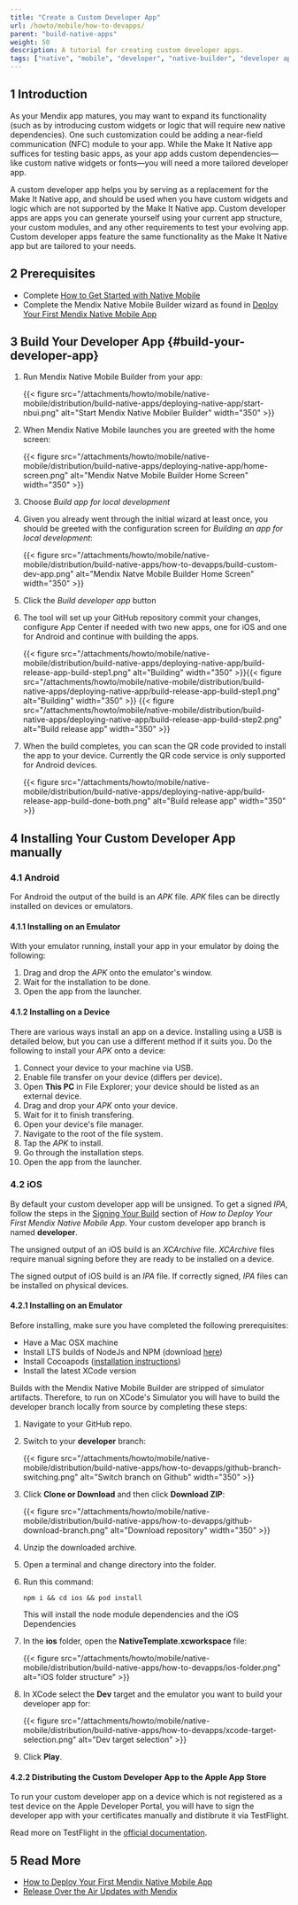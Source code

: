 ```yaml
---
title: "Create a Custom Developer App"
url: /howto/mobile/how-to-devapps/
parent: "build-native-apps"
weight: 50
description: A tutorial for creating custom developer apps.
tags: ["native", "mobile", "developer", "native-builder", "developer app", "make it native"]
---
```


## 1 Introduction

As your Mendix app matures, you may want to expand its functionality (such as by introducing custom widgets or logic that will require new native dependencies). One such customization could be adding a near-field communication (NFC) module to your app. While the Make It Native app suffices for testing basic apps, as your app adds custom dependencies—like custom native widgets or fonts—you will need a more tailored developer app.

A custom developer app helps you by serving as a replacement for the Make It Native app, and should be used when you have custom widgets and logic which are not supported by the Make It Native app. Custom developer apps are apps you can generate yourself using your current app structure, your custom modules, and any other requirements to test your evolving app. Custom developer apps feature the same functionality as the Make It Native app but are tailored to your needs.

## 2 Prerequisites

* Complete [How to Get Started with Native Mobile](/howto/mobile/getting-started-with-native-mobile/)
* Complete the Mendix Native Mobile Builder wizard as found in [Deploy Your First Mendix Native Mobile App](/howto/mobile/deploying-native-app/)

## 3 Build Your Developer App {#build-your-developer-app}

1.  Run Mendix Native Mobile Builder from your app: 

	{{< figure src="/attachments/howto/mobile/native-mobile/distribution/build-native-apps/deploying-native-app/start-nbui.png" alt="Start Mendix Native Mobiler Builder"   width="350"  >}}

1.  When Mendix Native Mobile launches you are greeted with the home screen:

	{{< figure src="/attachments/howto/mobile/native-mobile/distribution/build-native-apps/deploying-native-app/home-screen.png" alt="Mendix Natve Mobile Builder Home Screen"   width="350"  >}} 

1. Choose *Build app for local development*

1.  Given you already went through the initial wizard at least once, you should be greeted with the configuration screen for *Building an app for local development*: 

	{{< figure src="/attachments/howto/mobile/native-mobile/distribution/build-native-apps/how-to-devapps/build-custom-dev-app.png" alt="Mendix Natve Mobile Builder Home Screen"   width="350"  >}} 

1. Click the *Build developer app* button

1.  The tool will set up your GitHub repository commit your changes, configure App Center if needed with two new apps, one for iOS and one for Android and continue with building the apps.

	{{< figure src="/attachments/howto/mobile/native-mobile/distribution/build-native-apps/deploying-native-app/build-release-app-build-step1.png" alt="Building"   width="350"  >}}{{< figure src="/attachments/howto/mobile/native-mobile/distribution/build-native-apps/deploying-native-app/build-release-app-build-step1.png" alt="Building"   width="350"  >}}
	{{< figure src="/attachments/howto/mobile/native-mobile/distribution/build-native-apps/deploying-native-app/build-release-app-build-step2.png" alt="Build release app"   width="350"  >}}

1.  When the build completes, you can scan the QR code provided to install the app to your device. Currently the QR code service is only supported for Android devices.

	{{< figure src="/attachments/howto/mobile/native-mobile/distribution/build-native-apps/deploying-native-app/build-release-app-build-done-both.png" alt="Build release app"   width="350"  >}}


## 4 Installing Your Custom Developer App manually

### 4.1 Android

For Android the output of the build is an *APK* file. *APK* files can be directly installed on devices or emulators.

#### 4.1.1 Installing on an Emulator

With your emulator running, install your app in your emulator by doing the following:

1. Drag and drop the *APK* onto the emulator's window.
2. Wait for the installation to be done.
3. Open the app from the launcher.

#### 4.1.2 Installing on a Device

There are various ways install an app on a device. Installing using a USB is detailed below, but you can use a different method if it suits you. Do the following to install your *APK* onto a device:

1. Connect your device to your machine via USB.
2. Enable file transfer on your device (differs per device).
3. Open **This PC** in File Explorer; your device should be listed as an external device.
4. Drag and drop your *APK* onto your device.
5. Wait for it to finish transfering.
6. Open your device's file manager.
7. Navigate to the root of the file system.
8. Tap the *APK* to install.
9. Go through the installation steps.
10. Open the app from the launcher.

### 4.2 iOS

By default your custom developer app will be unsigned. To get a signed *IPA*, follow the steps in the [Signing Your Build](/howto/mobile/deploying-native-app/#signing-a-build) section of *How to Deploy Your First Mendix Native Mobile App*. Your custom developer app branch is named **developer**.

The unsigned output of an iOS build is an *XCArchive* file. *XCArchive* files require manual signing before they are ready to be installed on a device.

The signed output of iOS build is an *IPA* file. If correctly signed, *IPA* files can be installed on physical devices.

#### 4.2.1 Installing on an Emulator

Before installing, make sure you have completed the following prerequisites:

* Have a Mac OSX machine
* Install LTS builds of NodeJs and NPM (download [here](https://nodejs.org/en/))
* Install Cocoapods ([installation instructions](https://cocoapods.org/#install))
* Install the latest XCode version

Builds with the Mendix Native Mobile Builder are stripped of simulator artifacts. Therefore, to run on XCode's Simulator you will have to build the developer branch locally from source by completing these steps:

1. Navigate to your GitHub repo.
2.  Switch to your **developer** branch:
   
	{{< figure src="/attachments/howto/mobile/native-mobile/distribution/build-native-apps/how-to-devapps/github-branch-switching.png" alt="Switch branch on Github"   width="350"  >}}
   
3.  Click **Clone or Download** and then click **Download ZIP**:

	{{< figure src="/attachments/howto/mobile/native-mobile/distribution/build-native-apps/how-to-devapps/github-download-branch.png" alt="Download repository"   width="350"  >}}
   
4. Unzip the downloaded archive.
5. Open a terminal and change directory into the folder.
6. Run this command:

	```
	npm i && cd ios && pod install
	```

	This will install the node module dependencies and the iOS Dependencies
7.  In the **ios** folder, open the **NativeTemplate.xcworkspace** file:

	{{< figure src="/attachments/howto/mobile/native-mobile/distribution/build-native-apps/how-to-devapps/ios-folder.png" alt="iOS folder structure" >}}

8.  In XCode select the **Dev** target and the emulator you want to build your developer app for:

	{{< figure src="/attachments/howto/mobile/native-mobile/distribution/build-native-apps/how-to-devapps/xcode-target-selection.png" alt="Dev target selection" >}}

9. Click **Play**.

#### 4.2.2 Distributing the Custom Developer App to the Apple App Store

To run your custom developer app on a device which is not registered as a test device on the Apple Developer Portal, you will have to sign the developer app with your certificates manually and distibrute it via TestFlight.

Read more on TestFlight in the [official documentation](https://testflight.apple.com/).

## 5 Read More

* [How to Deploy Your First Mendix Native Mobile App](/howto/mobile/deploying-native-app/)
* [Release Over the Air Updates with Mendix](/howto/mobile/how-to-ota/)
